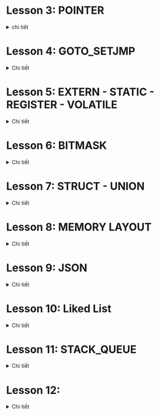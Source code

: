 # Lesson 3: POINTER

<details>
  <summary>chi tiết</summary

## 1. Pointer
 Kích thước pointer: kích thước của pointer phụ thuộc vào kiến trúc máy tính thực thi
+ Kiến trúc x86, con trỏ sẽ có kích thước 32-bit (4 bytes)
+ Kiến trúc x64, con trỏ sẽ có kích thước 64-bit (8 bytes)
  
Định nghĩa: Biến con trỏ là một biến có giá trị là địa chỉ của một biết khác ( chứa địa chỉ của một biến khác). Biến bình thường thì chỉ lưu giá trị
    
```c
int main{
    int var = 10;  //bien binh thuong
    int *ptr;      //bien con tro
    ptr = &var;    // bien con tro lay dia chi cua bien var

    //ex1: pointer
    int a = 10;
    int array[]={1,2,4,5};

    int *ptr = array;

    printf("Dia chi a: %p \n", &a);
    printf("gia tri tai dia chi: %d\n",*ptr);
    printf("Dia chi Tong: %p \n", &tong);
    printf("Dia chi array: %p\n",array);
}
```
## 2. function pointer
- Con trỏ hàm là 1 con trỏ lưu trữ địa chỉ của 1 hàm mà nó đang trỏ đến. Nó cũng có thể truyền một fumctiom như một đối số cho function khác.

Example:

```c
#include<stdio.h>
void tong(int a, int b){
    printf("Tong %d va %d = %d\n",a,b,a+b);
}
void hieu(int a, int b){
    printf("hieu %d va %d = %d\n",a,b,a-b);
}
void tich(int a, int b){
    printf("tich %d va %d = %d\n",a,b,a*b);
}
void thuong(int a, int b){
    printf("thuong %d va %d = %f\n",a,b,a/(double)b);
}
void TinhToan(void (*phepToan)(int,int),int a, int b){
    printf("Chuong trinh tinh toan:\n");
    phepToan(a,b);
}
int main (int argc, char const *argv[]){
//ex2: func pointer
    void (*phepToan[])(int,int) = {&tong, &hieu, &tich, &thuong};

    phepToan[0](7,5);
    phepToan[1](7,5);
    phepToan[2](7,5);
    phepToan[3](7,5);

    TinhToan(&tong,27,65);
    TinhToan(&hieu,27,65);
    TinhToan(&thuong,27,65);

    char (*text)() = &display;
    printf("Test: %c\n",text());
    return 0;
}
```
- Ta cũng có thể viết một hàm trả về địa chỉ của một hàm khác bằng cách sử dụng con trỏ hàm trong C

Example
```c
#include <stdio.h>

// Định nghĩa các hàm add và subtract
int add(int a, int b) {
    return a + b;
}

int subtract(int a, int b) {
    return a - b;
}

// Định nghĩa một hàm trả về con trỏ hàm
int (*getOperation(char op))(int, int) {
    if (op == '+') {
        return add;
    } else if (op == '-') {
        return subtract;
    } else {
        return NULL;  // Trường hợp không hợp lệ
    }
}

int main() {
    // Sử dụng hàm getOperation để lấy địa chỉ của hàm add
    int (*operation)(int, int) = getOperation('+');
    
    if (operation != NULL) {
        printf("Result: %d\n", operation(5, 3));  // Output: Result: 8
    } else {
        printf("Invalid operation\n");
    }

    // Sử dụng hàm getOperation để lấy địa chỉ của hàm subtract
    operation = getOperation('-');
    
    if (operation != NULL) {
        printf("Result: %d\n", operation(5, 3));  // Output: Result: 2
    } else {
        printf("Invalid operation\n");
    }

    return 0;
}

```

## 3.Type pointer
#### Các kiểu dữ liệu của con trỏ cho thấy con trỏ đang lưu trữ dữ giá trị kiểu giữ liệu nào tại địa chỉ đó.
#### VD: char *ptr; đây là con trỏ kiểu char nó sẽ sử dụng 1 byte địa chỉ tương úng để chứa giá trị. Nếu có các giá trị xếp liên tiếp (như kiểu mảng, kiểu chuỗi) thì xác định theo độ lệch địa chỉ cũng dựa vào kiểu dữ liệu của con trỏ đó, từ đó việc dịch địa chỉ để lấy giá trị trong 1 chuỗi các giá trị liên tiếp mới chính xác.
#### con trỏ kiểu void có thể trỏ đến tất các các con trỏ, địa chỉ khác mà không cần quan tâm đến kiểu dữ liệu của con trỏ, địa chỉ đó.
```c
#include<stdio.h>
int main (int argc, char const *argv[]){
//ex3: type pointer 
    int var_int = 50;
    char var_char = 'A';
    double var_double = 10.5;
    
    int *ptr;
    char *ptr_char;
    float *ptr_float;
    double *ptr_double;

    void *ptr_void;

    ptr_void = &tong;
    ((void (*)(int,int))ptr_void)(3,4);

    ptr_void = &var_char;
    printf("Dia chi: %p, int: %c\n",ptr_void,*(char *)ptr_void);    
    ptr_void = &var_double;
    printf("Dia chi: %p, int: %f\n",ptr_void,*(double *)ptr_void);    
    ptr_void = &var_int;
    printf("Dia chi: %p, int: %d\n",ptr_void,*(int *)ptr_void);     
    return 0;
}
```

## 4. Pass by value và Pass by reference
#### Khi truyền các đối số vào 1 hàm thì:
- Nếu truyền int a, int b (Pass by value) thì khi hàm đó được gọi, các đối số truyền vào sẽ được khởi tạo 1 bản sao của nó hoàn toàn không liên quan đến các đối số đã truyền vào lúc đầu, các bản sao đó sẽ được thực thi trong hàm và được xóa khi kết thúc hàm vì vậy giá trị của các đối số lúc truyền vào sẽ không bị thay đổi.
- Nếu truyền int *a, int *b (Pass by reference) thì khi hàm đó được gọi, các đối số truyền vào sẽ có giá trị chính là địa chỉ cuả các đối số truyền vào đó, lên khi thực thi trong hàm thay đổi giá trị của biến thông qua địa chỉ sẽ thay đổi hoàn toán giá trị của biến đó, kế cả khi thoát khỏi hàm.

|Pass by value|Pass by reference|
|:--------|:--------|
|- Một bản sao của đối số truyền vào được tạo ra|- Truyền trực tiếp con trỏ vào trong hàm|
|- Thay đổi giá trị của đối số truyền vào trong hàm không ảnh hưởng đến biến gốc.|- Thay đổi giá trị của đối số truyền vào trong hàm ảnh hưởng trực tiếp đến biến gốc.|
|- Tốn bộ nhớ hơn do phải khởi tạo các bản sao|- Tiết kiệm bộ nhớ hơn và có thể hiệu quả với các cấu trúc dữ liệu lớn như "struct"|
#### Type pointer
- Con trỏ hằng: là 1 biến con trỏ trỏ vào 1 giá trị hằng, vì vậy không thể thay đổi giá trị của hằng đó kể cả thông qua con trỏ, còn ta vẫn có thể sử dụng các con trỏ khác để trỏ vào hằng đó.
- Hằng con trỏ: là 1 biền con trỏ kiểu hằng (không thể thay đổi giá trị tại nó được lưu trong bộ nhớ vùng data segment) vì vậy khi dã gán cho nó 1 địa chỉ để trỏ vào thì ta không thể thay đổi địa chỉ trỏ vào đó hay nói cách khác ta không thể trỏ đến giá trị khác nữa. còn giá trị trỏ vào vẫn có thể thay đổi giá trị.

```c
#include<stdio.h>
void swap(int a, int b){    //int a=10, int b=20, 0xc3=10 va 0xc4=20
    int c;
    c = a;
    a = b;
    b = c;
}

void swap2(int *a, int *b){     //int *a=0x01  int *b=0x02
    int c;
    c = *a;
    *a = *b;
    *b = c;
}
int main (int argc, char const *argv[]){
//ex4: tham chieu bien, con tro hang, hang con tro
    int x = 10, y = 20;     //0x01=10 0x02=20
    printf("x=%d, y=%d\n",x,y);

    swap2(&x,&y);
    printf("x=%d, y=%d\n",x,y);

    printf("String: %s\n",string);

    // display2(string);
    // printf("String: %s\n",string);
    return 0;
}
```

## 5.NULL Pointer 
#### là con trỏ trỏ đến vùng nhớ bằng không hay nói cách khác nó không trỏ đến bất kì đối tượng hay vùng nhớ nào. nó được ứng dụng cho việc khai báo các con trỏ ban đầu khi chưa có đối tượng trỏ cụ thể để tránh trỏ vào các vùng nhớ rác không mong muốn gây lỗi hệ thống.

## 6.Pointer to pointer
</details>








# Lesson 4: GOTO_SETJMP
<details>
  <summary>Chi tiết</summary>

  # 1. goto
  ## Định nghĩa: 
  "goto" là một từ khóa trong C, câu lệnh goto là một câu lệnh nhảy (jump) vô điều kiện. Khi sử dụng câu lệnh nó sẽ nhảy đến một nhãn đã đặt trước đó.
việc nhảy vô điều kiện như vậy khiến ta rất dể dàng sử dụng để kiểm soát flow của chương trình, nhưng nếu lạm dụng nó có thể khiến cho chương trình trở lên khó đọc và bảo trì.
  ### Ví Dụ
 ```c
#include<stdio.h>

int main(int argc,char const *argv[]){

    batdau:
    for (int i = 0; i < 10; i++)
    {

        printf("i = %d\n",i);
        if(i == 5){
            goto batdau;
        }
    }
    return 0;
}
```
Trong ví dụ này sau khi i tiến tới 5 nó sẽ đọc đến câu lệnh goto để nhảy đến nhãn "batdau" và lại bắt đầu vòng lặp từ i = 0, vì vậy vòng lặp này sẽ chạy vô hạn từ 0 đến 5 và quay lại.

  ## Ưu điểm của goto
  ### Tự tạo 1 vòng lặp cơ bản
  goto có thể được sử dụng để tạo một vòng lặp đơn giản bằng cách gắn nhãn nhảy và kiểm tra điều kiện thoát.
  ### Ví Dụ
```c
#include <stdio.h>
int main() {
    int i = 0;

    start:
        if (i >= 5) {
            goto end; 
        }
        printf("%d ", i);
        i++;
        goto start;
    end:
        printf("\n");
    return 0;
}
```
Khi i đạt đến giá trị 5, control sẽ chuyển đến nhãn "end" và kết thúc chương trình.

  ### Thoát khỏi vòng lặp nhiều cấp độ
Nhiều trường hợp có nhiều vòng lặp lồng nhau, khi đó để thoát khỏi toàn bộ hoặc 1 số vòng lặp sẽ rất khó khăn, ta sẽ phải kiểm tra điều kiện thoát vòng lặp liên tục ở các vòng lặp sau đó. Để giải quyết việc này ta có thể sử dụng goto để nhảy đến 1 nhãn đã đặt ở nơi cần thoát ra.
  ### Ví Dụ
```c
for (int i = 0; i < 10; ++i) {
    for (int j = 0; j < 10; ++j) {
        if (some_condition(i, j)) {
            goto exit_loops;
        }
    }
}
exit_loops:
```
  
### Xử lý lỗi và giải phóng bộ nhớ
Trong trường hợp xử lý lỗi, có thể sử dụng goto để dễ dàng giải phóng bộ nhớ đã được cấp phát trước khi thoát khỏi hàm.
### Ví Dụ
```c
void process_data() {
    int *data = malloc(sizeof(int) * 100);
    if (data == NULL) {
        goto cleanup;
    }
    cleanup:
    free(data);
}

```
  ### Implement Finite State Machines (FSM)
Trong một số trường hợp, đặc biệt là khi triển khai Finite State Machines, goto có thể được sử dụng để chuyển đến các trạng thái khác nhau một cách dễ dàng khi thỏa mãn điều kiện đề ra trước đó, ta có thể cho nó nhảy sang xử lý các điều kiện khác.
### Ví Dụ
```c
switch (current_state) {
    case STATE_A:
        // Xử lý State A
        if (condition) {
            goto STATE_B;
        }
        break;
    case STATE_B:
        break;
}

```
   ## Nhược điểm của goto
  + Việc sử dụng câu lệnh goto không được khuyến khích vì nó làm cho logic chương trình trở nên rất phức tạp.
  + Việc sử dụng goto làm cho việc theo dõi dòng chảy của chương trình trở nên rất khó khăn.
  + Việc sử dụng goto làm cho nhiệm vụ phân tích và xác minh tính đúng đắn của các chương trình (đặc biệt là các chương trình liên quan đến vòng lặp) trở nên rất khó khăn.
  + Việc sử dụng goto có thể tránh được một cách đơn giản bằng cách sử dụng câu lệnh break và continue .

# 2. setjmp.h
  ## Định nghĩa: 
  "setjmp.h" là một thư viện trong C cung cấp các hàm để xử lý các ngoại lệ theo mong muốn. có 2 hàm chính là setjmp và longjmp để thực hiện xử lý các ngoại lệ.
```c
setjmp(buf) == 0
longjmp(buf,(x))
```
  ## Ví Dụ:
```c
#include<stdio.h>
#include<setjmp.h>

jmp_buf buf;
int exception_code;

int main(){

    exception_code = setjmp(buf);

    //ex1
    if (exception_code == 2);
    {
        printf("Nhay den 2\n");
        //exit();

    }
    printf("Test: %d\n",exception_code);

    longjmp(buf,2);

    printf("Thoat\n");
    return 0;
}
```
khi khời tạo setjmp(buf); giá trị exception_code sẽ bằng 0;
sau khi hệ thống xử lý đến dòng longjmp(buf,2) lệnh này sẽ nhảy đến vị trí khởi tạo ban đầu và thay đổi giá trị exception_code thành 2 chính vì vậy nó sẽ nhảy vào if và in ra dòng nhảy đến 2.

## Xử lý ngoại lệ:
Từ các ứng dụng của 2 hàm trên ta define chúng thành 3 từ khóa chính với cấu trúc TRY CATCH (bắt lỗi và xử lý lỗi) giống với các ngôn ngứ bậc cao như sau.

```c
#define TRY         if((exception_code=setjmp(buf))==0)
#define CATCH(x)    else if(exception_code == (x))
#define THROW(x)    longjmp(buf,(x))
```
Sau đó khi cần xử lý lỗi ta dùng TRY và bắt lỗi ta dùng CATCH. Xác định lỗi, gán giá trị lỗi và nhảy đến xử lý lỗi ta dùng THROW.
```c
#include<stdio.h>
#include<setjmp.h>

jmp_buf buf;
int exception_code;

#define TRY         if((exception_code=setjmp(buf))==0)
#define CATCH(x)    else if(exception_code == (x))
#define THROW(x)    longjmp(buf,(x))

double thuong(int a, int b){
    if(b == 0){
        // longjmp(buf,1);
        THROW(1);   
    }
    return a/(double)b;
}

int checkArray(int array[], int size)
{
    if(size <= 0){
        // longjmp(buf,2);//đặt mã lỗi là 2
        THROW(2);
    }
    return 1;
}

int main(){
    TRY
    {
        int array[0];
        // ketqua = thuong(8,0);
        // printf("Ket qua %f\n",ketqua);
        checkArray(array, 0);
    }
    CATCH(1){
        printf("ERROR! Mau bang 0\n");
    }
    CATCH(2)
    {
        printf("ERROR! Aray bang 0\n");
    }
    return 0;
}
```
</details>











# Lesson 5: EXTERN - STATIC - REGISTER - VOLATILE
<details>
  <summary>Chi tiết</summary>

  ### 1. Extern
  Trong một project thường được chia nhỏ các file để biên dịch riêng lẻ sau đó kết hợp với nhau, việc này nhằm tăng tốc độ biên dịch của các chương trình lớn.
  Vì vậy để sử dụng được một Biến Toàn Cục hay một hàm từ một file khác ta có thể sử dụng "extern" để khai báo lại biến đó trong file cần sử dụng.
  Tóm lại, Extern là: Tham chiếu của một biến toàn cục hoặc 1 hàm nào đó đã được định nghĩa ở phạm vi bên ngoài file đó. (chỉ khai báo chứ không định nghĩa giá trị).
```c
extern <kiểu dữ liệu>  <tên biến>;
extern <kiểu dữ liệu>  <tên hàm>(các parameter truyền vào hàm đó);
```

  ### 2. Static
  Biến static hay còn được gọi là biến tĩnh có 2 loại:
  #### 2.1 Static local variable
  Khi biến được khởi tạo với từ khóa "static" nó sẽ được lưu trữ trong vùng nhớ static,globle và sẽ tồn tại trong suốt vòng đời của chương trình ngay cả khi kết thúc hàm chứa nó. Chính vì vậy khi được khởi tạo lần đầu tiên nó sẽ khởi tạo duy nhất 1 lần, với các lần khởi tạo tiếp theo sẽ bị bỏ qua.
  ```c
//exemple
void count(){
    static int a = 0;
    printf("a = %d\n",a);
    a++;
}
int main(int argv, char const *argc[])
{
    count();
    count();
    count();
    return 0;
}
```
OUTPUT:
```
a = 0
a = 1
a = 2
```
  #### 2.1 Static globle variable and function
  Các biến toàn cục hay hàm sử dụng từ khóa "static" thì khi đó phạm vi sử dụng giới hạn trong File khởi tạo đó, phạm vị bên ngoài file sẽ không thể sử dụng kể cả sử dụng "extern" để truy xuất. Chính bởi vậy nó có tác dụng không cho người dùng khác truy cập từ bên ngoài file vào các hàm phụ hỗ trợ các hàm chính. Đó là ứng dụng để tạo ra các thư viện.
  ```c
static int num;
static void count(){
    int a = 0;
    printf("a = %d\n",a);
    a++;
}
```

  ### 3. Register
  Các biến được khai báo với tử khóa này sẽ được lưu trong thanh ghi register thay vì lưu trong ram, nó sẽ giúp tốc độ tính toán nhanh hơn bình thường

  ### 4. Volatile
  Các biến được khai báo với tử khóa này sẽ thông báo cho chương trình không được phép tối ưu hóa biến đó trong quá trình biên dịch tránh gây lỗi không mong muốn và rất khó phát hiện.
  Một ưu điểm quan trong ứng dụng trong RTOS đó là khi có nhiều luồng chương trình chạy đồng thời, nếu cùng một mảng chạy 2 tác vụ khác nhau khi đang ghi dở vào hàm ở tác vụ 1 mà nhảy sang tác vụ 2 ghi vẫn vào hàm đó thì giá trị ban đầu ghi sẽ bị ghi đè mất và khi quay lại sẽ gây sai dữ liệu. Vì vây ta bắt buộc sử dụng "volatile" để bắt tác vụ đó thực hiện lại từ đầu nếu đang làm dở mà nhảy đi và quay lại.

</details>













# Lesson 6: BITMASK
<details>
  <summary>Chi tiết</summary>
  
  #### Bitmask "mặt nạ bit" là một kỹ thuật sử dụng thao tác với các bit để set, clear, get 1 bit bất kỳ trong 1 thanh ghi bằng cách sử dụng các phép toán logic.
  ### 1. AND bitwise
  - ký hiệu là "&".
  - Được sử dụng để như một phép nhân, với đầu ra là 1 nếu cả 2 bit đầu vào là 1
```c
int result = num1 & num2;
```
Example:
```
0 & 0 = 0
0 & 1 = 0
1 & 0 = 0
1 & 1 = 1

  0b11110011
~ 0b11001011
= 0b11000011
```
  ### 2. OR bitwise
  - ký hiệu là "|".
  - Được sử dụng để như một phép cộng, với đầu ra là 0 nếu cả 2 bit đầu vào là 0
  
```c
int result = num1 | num2;
```
Example:
```
0 | 0 = 0
0 | 1 = 1
1 | 0 = 1
1 | 1 = 1

  0b11110011
| 0b11001011
= 0b11111011
```
  ### 3. XOR bitwise
  - ký hiệu là "^".
  - Với đầu ra là 1 nếu 2 bit đầu vào là khác nhau ( 0 với 1)
  
```c
int result = num1 ^ num2;
```
Example:
```
0 ^ 0 = 0
0 ^ 1 = 1
1 ^ 0 = 1
1 ^ 1 = 0

  0b11110011
^ 0b11001011
= 0b00111000
```

  ### 4. NOT bitwise
  - ký hiệu là "~".
  - Được sử dụng để đào toàn bộ các bit của biến đó.
```c
int result = ~num;
```
Example:
```
~ 0 = 1
~ 1 = 0
~ 0b11110011 = 0b00001100
```

### 5. Shift left bitwise
  - ký hiệu là "<<".
  - Được sử dụng để dịch chuyển bit sang trái n bit tương đương với x (2^n).
```c
int result = num << n;
```
Example:
```
1 << 3 = 0b00000001 << 3 = 0b00001000 = 1 x 2^3
5 << 2 = 0b00000101 << 2 = 0b00010100 = 1 x 2^2 + 1 x 2^4 = 5 x 2^2
```
### 6. Shift right bitwise
  - ký hiệu là ">>".
  - Được sử dụng để dịch chuyển bit sang phải n bit tương đương với / (2^n).
```c
int result = num >> n;
```
Example:
```
11 >> 3 = 0b00001011 >> 3 = 0b00000001 = 11 / 2^3 = 1
15 >> 2 = 0b00001111 >> 2 = 0b00000011 = 15 / 2^2 = 3
```

</details>













# Lesson 7: STRUCT - UNION 
<details>
  <summary>Chi tiết</summary>

  ### Struct
  Struct là 1 kiểu dữ liệu tự định nghĩa và được sử dụng để lưu trữ các biến có kiểu dữ liệu khác nhau ở một đối tượng duy nhất.
  - Các biến sẽ được lưu trữ liên tục trên bộ nhớ và tên của Struct chính là con trỏ trỏ và địa chỉ của phần tử đầu tiên.
  - Kích thước của struct sẽ phụ thuộc và kích thước của các dữ liệu bên trong nó và phần PADDING.
  - PADDING: khi lưu trữ các dữ liệu sẽ được lưu lần lượt vào block ( kích thước của block phụ thuộc vào kích thước của kiểu dữ liệu lớn nhất trong struct). Nếu dữ liệu tiếp theo nào đó cần được lưu trữ có kích thước lớn hơn phần dư còn lại của block ( ví dụ block có kích thước 4 byte sau khi lưu 2 biến 1 byte còn thừa 2 byte nhưng biến tiếp theo càn lưu trữ lại có kích thước 4 byte > 2 byte còn lại), khi đó padding sẽ được thêm vào phần dư của block đó (2 byte padding) và dữ liệu sẽ được đẩy sang  block mới.

Example:
```c
typedef struct 
{                       // 1 block = 4 byte                                                  1 byte  1 byte  1 byte 1 byte
    uint16_t var1;      // 2 byte  2 < 4 byte dư                                 block 1:   //-var1-//-var1-//--dư--//--dư--//      => còn 2 byte dư
    uint8_t var2;       // 1 byte  1 < 2 byte dư                                 block 1:   //-var1-//-var1-//-var2-//-padding-//   => còn 1 byte dư
    uint32_t var3;      // 4 byte  4 > 1 byte dư => 1 byte padding =>     chuyển block 2:   //-var3-//-var3-//-var3-//-var3-//
}frame;                 // => size = số block cần dùng * kích thước của block = 2 * 4 = 8 byte

int main()
{
    printf("Kich thuoc: %d byte\n",sizeof(frame);
    return 0;
}
```
OUTPUT:
```
Kich thuoc: 8 byte
```

  ### Bit Field
  Bit fields trong C là các thành viên của một struct có kích thước được chỉ định dưới dạng số bit thay vì số byte. Chúng cho phép bạn lưu trữ nhiều giá trị nhỏ trong một không gian bộ nhớ nhỏ gọn hơn so với việc sử dụng các kiểu dữ liệu thông thường. Và địa chỉ của chúng vẫn được lưu trữ lần lượt liên tục trên bộ nhớ.
  ```c
struct MyStruct {
    unsigned int field1 : 1;  // 1 bit
    unsigned int field2 : 4;  // 4 bits
    unsigned int field3 : 3;  // 3 bits
};
```
Các biến được định nghĩa với độ rộng xác định trước được gọi là trường bit (bit field). Một trường bit có thể chứa nhiều hơn một bit nhưng độ rộng này phải nhỏ hơn hoặc bằng độ rộng bit của kiểu.

  ### Union
  Tương tự như Struct, Union là một kiểu dữ liệu trong C cho phép bạn lưu trữ các biến khác nhau, nhưng chỉ tại một vị trí bộ nhớ. 
  - Union chỉ có thể lưu trữ một trong các biến thành viên của nó tại một thời điểm.
  - Điều này giúp tiết kiệm bộ nhớ khi bạn cần lưu trữ các loại dữ liệu khác nhau nhưng không cần lưu trữ tất cả cùng một lúc.
  - Kích thước của Union là kích thước của biến có kích thước lớn nhất và toàn bộ các biến trong đó sẽ sử dụng cùng một vùng địa chỉ đó.

```c
typedef union 
{
    uint16_t var1;      // 2 byte
    uint8_t var2;       // 1 byte
    uint32_t var3;      // 4 byte
}frame;
int main()
{
    printf("Kich thuoc: %d byte\n",sizeof(frame);
    return 0;
}
```
OUTPUT:
```
Kich thuoc: 4 byte
```

Example:
```c
typedef union 
{
    uint16_t var1;      // 2 byte
    uint8_t var2;       // 1 byte
    uint32_t var3;      // 4 byte
}frame;
int main()
{                                           //                                 LSB                          MSB
    frame test;                             //  data in 4 byte address:   //--------//--------//--------//--------//

    test.var3 = 243534;                     // 0x03B74E    =>     Data:   //---4E---//---B7---//---03---//---00---//  


    printf("test.var1: %p\n",test.var1);    // 2 byte data tu LSB         //---4E--//---B7---//                             => 0xB74E
    printf("test.var2: %p\n",test.var2);    // 1 byte data tu LSB         //---4E---//                                      => 0x4E
    printf("test.var3: %p\n",test.var3);    // 4 byte data tu LSB         //---4E---//---B7---//---03---//---00---//        => 0x3B74E
    return 0;
}
```
OUTPUT:
```
test.var1: 0000B74E
test.var2: 0000004E
test.var3: 0003B74E
```
vì các thành viên chia sẻ cùng 1 vị trí bộ nhó lên khi khai báo cho biến có kích thước lớn nhất, sau đó ta lấy giá trị của các biến thành viên khác thì khi đó nó sẽ đọc các byte giá trị của biến có kích thước lớn nhất đó theo kích thước của biến thành viên cần hiển thị. 

</details>









# Lesson 8: MEMORY LAYOUT
<details>
  <summary>Chi tiết</summary>

Khi viết một chương trình C/C++ thì source code (file.h, file.c, file.exe, .....) sẽ được lưu trữ trong bộ nhớ FLASH hoặc SSD, còn khi chương trình được thực thi các mã nguồn code sẽ được biên dịch vào mã mãy và được đưa vào bộ nhớ RAM để thực thi. Bộ nhớ của chương trình có thể chia thành các phần như sau:
  ### 1. Text Segment
  Đây là vùng địa chỉ thấp nhất lưu trữ mã lệnh của chương trình.
  - lưu trữ các biến const và dữ liệu trong con trỏ chuỗi khai báo như sau: char *ptr = "abc";
  - Vùng này chỉ có thể đọc và thực thi chứ không thể sửa được dữ liệu.

  ### 2. Data Segment
  Đây là vùng nhớ nằm phía trên của Text Segment:
  - Chứa các biến global và biến static
  - Có quyền truy cập cả đọc và ghi.
  - Các biến này sẽ được thu hồi sau khi kết thúc toàn bộ chương trình.

  Phân vùng này còn phân ra 2 làm phân vùng nhỏ là BSS và DS:
  - BSS: chứa các biến global và biến static không khai báo giá trị khởi tạo hoặc khai báo giá trị khởi tạo bằng 0.
  - DS: chứa các biến global và biến static khai báo giá trị khởi tạo khác 0.

  ### 3. Heap Segment
  Đây là vùng nhớ nằm trên Data Segment, kích thước của vùng nhớ có thể thay đổi được tùy thuộc vào từng chương trình.
  - Dùng cho cấp phát bộ nhớ động.
  - Được cấp phát và giải phóng bằng các hàm như: malloc(), calloc(), realloc(), và free().
  - Bộ nhớ do người dùng tự quản lý. Vì vậy cần tự thu hồi vùng bộ nhớ Heap đã cấp phát khi không còn sử dụng để tránh hiện tượng MEMORY LEAK.\
 
  ### 4. Stack Segment
  Đây là vùng nhớ nằm trên cùng có cấu trúc LIFO (last in first out) và được cấp phát bởi hệ thống
  - Dùng quản lý các biến cục bộ và các lời gọi hàm.
  - Có quyền đọc và ghi dữ liệu.
  - Mỗi khi hàm được gọi, Stack sẽ cấp phát một khối bộ nhớ (stack frame) cho hàm đó để thực hiện quá trình Stacking và Unstacking.
  - Sau khi thoát khỏi hàm frame stack sẽ được tự động giải phóng bởi hệ thống.
  - Nếu ta sử dụng quá nhiều biến cục bộ hoặc hàm lồng nhau thì có thể sẽ hết bộ nhớ Stack và xảy ra lỗi Stack Over Flow. ví dụ như hàm đệ quy vô hạn.
  
```c
void deQuy() {
    deQuy();
}

int main() {
    deQuy();
    return 0;
}
```
  ### 5. Cấp phát động và giải phóng bộ nhớ
  #### 5.1 Hàm malloc()
  - Hàm malloc() là hàm sử dụng để cấp phát 1 mảng liên tục trong bộ nhớ theo kích thước byte mong muốn.
  - Giá trị trả về của hàm là một con trỏ kiểu void vì vậy ta sẽ phải ép kiểu sang kiểu dữ liệu cần dùng. Trả về NULL nếu không thành công.
  - Vì hàm này không xóa (clear) hoặc sửa đổi (modify) bộ nhớ, do đó nội dung của bộ nhớ được cấp phát sẽ được xem như là chứa rác.
  ```c
    uint8_t *ptr = NULL;
    ptr = (uint8_t*)malloc(4 * sizeof(uint8_t));
    for (int i = 0; i < 4; i++)
    {
        printf("Gia tri: %d\n",ptr + i);
    }
```

  #### 5.2 Hàm calloc()
  - Hàm calloc cũng tương tự như malloc nhưng calloc cấp phát (allocate) và xóa (clear) bộ nhớ cùng lúc.
  - Cấp phát 1 bộ nhớ bằng với số phần tử cấp phát * kích thước kiểu dữ liệu.
    ```c
    int *ptr = calloc(5,sizeof(int));
    ```
  Ta cũng có thể sử dụng hàm malloc() và memset() để thay thế cho calloc(). Hàm memset sẽ thay đổi giá trị trong một buffer. 
  - Đối số đầu tiên là con trỏ tới buffer cần điều chỉnh nội dung. Đối số thứ hai là giá trị để thay đổi nội dung của buffer, và đối số cuối cùng là số byte bị thay đổi.
  ```c
  int *ptr = malloc(5 * sizeof(int));
  memset(ptr, 0, 5* sizeof(int));
```

  #### 5.3 Hàm realloc()
  - Hàm cấp phát lại kích thước của 1 mảng động trước đó khi ta muốn thay đổi kích thước ban đầu của mảng cấp phát. Kích thước được yêu cầu có thể nhỏ hơn hoặc lớn hơn lượng cấp phát đang có.
  - Nếu bộ nhớ mới được yêu cầu cấp phát nhỏ hơn bộ nhớ hiện tại, thì phần bộ nhớ dư bị trả lại heap.
  - Nếu kích thước lớn hơn hiện tại, nếu được thì, bộ nhớ sẽ được cấp phát thêm ngay sau vị trí cấp phát hiện tại.
  - Nhưng nếu vị trí hiện tại không đủ bộ nhớ thì, bộ nhớ được sẽ được cấp phát ở vị trí mới trong heap và dữ liệu cũ được copy sang vùng mới.

Cú pháp khai báo:
```c
uint16_t ptr = realloc(ptr, 6 * sizeof(uint16_t));
```
Example:
```c
#include<stdio.h>
#include<stdlib.h>
#include<stdint.h>
void test2()
{
    int *array = (int*)malloc(sizeof(int) * 2);
    printf("dia chi array[0]: %p\n", array);
    printf("dia chi array[1]: %p\n", array + 1);

    int *array1 = (int*)malloc(sizeof(int) * 2);
    printf("dia chi array1[0]: %p\n", array1);
    printf("dia chi array1[1]: %p\n", array1 + 1);

    array = (int*)realloc(array,sizeof(int) * 4);
    printf("dia chi array[0]: %p\n", array);
    printf("dia chi array[1]: %p\n", array + 1);

    free(array);
    free(array1);
}

int main()
{
  test2();
  return 0;
}
```
Ouput:
```
dia chi array[0]: 00A71B00
dia chi array[1]: 00A71B04
dia chi array1[0]: 00A71B10
dia chi array1[1]: 00A71B14
dia chi array[0]: 00A71B20
dia chi array[1]: 00A71B24
```

  ### 6. Memori leaks
  Lỗi rò rỉ bộ nh xảy ra khi bộ nhớ được cấp phát không bao giờ được sử dụng lại nhưng lại không được giải phóng. Vì vậy các vùng bộ nhớ đó không thể đòi lại và sử dụng được nữa. Nếu bộ nhớ cứ liên tục được cấp phát     rồi mất, thì chương trình sẽ đến lúc ngưng hoạt động. Điều này xảy ra khi:
  - Bị mất địa chỉ bộ nhớ (losing the address).
  - Hàm free() không bao giờ được sử dụng hoặc rò rỉ ẩn (hidden leak).

Example:
```c
char *ptr;
while (1) {
    ptr = (char*) malloc(1000000);
    printf("Allocating\n");
}
```

#### 6.1 Bị mất địa chỉ bộ nhớ (losing the address)
```c
void test2()
{
    int *array = (int*)malloc(sizeof(int) * 2);
    printf("dia chi array[0]: %p\n", array);
    printf("dia chi array[1]: %p\n", array + 1);

    array = (int*)malloc(sizeof(int) * 2);
    printf("dia chi array[0]: %p\n", array);
    printf("dia chi array[1]: %p\n", array + 1);

    free(array);
}
int main()
{
    test2();
    printf("------------------------\n");
    test2();
    return 0;
}
```
OUTPUT:
```
dia chi array[0]: 009E1B00
dia chi array[1]: 009E1B04
dia chi array[0]: 009E1B10
dia chi array[1]: 009E1B14
------------------------
dia chi array[0]: 009E1B10
dia chi array[1]: 009E1B14
dia chi array[0]: 009E1B20
dia chi array[1]: 009E1B24
```
Như ta đã thấy, Khi array được gán tiếp một địa chỉ mới. Địa chỉ của lần cấp phát bộ nhớ đầu tiên bị mất khi array được cấp phát bộ nhớ lần thứ hai. Chính vì vậy không có con trỏ nào trỏ vào phân vùng địa chỉ cũ của array vì vậy không thể giải phóng nó và nó sẽ bị mất đi truy cập trong khi vẫn bị đánh dấu là đang sử dụng và ta không thể sử dụng lại nó nữa.

#### 6.2 Rò rỉ ẩn (hidden leak)
Nó thể xảy ra khi giải phóng những cấu trúc (structure) được tạo bằng cách sử dụng từ khóa struct. Nếu trong structure chứa con trỏ tới bộ nhớ cấp phát động, thì những con trỏ này phải được giải phóng trước khi structure được giải phóng. nếu không ta sẽ mất con trỏ trò vào vùng đó khi giải phóng truct trước.

</details>













# Lesson 9: JSON
<details>
  <summary>Chi tiết</summary>

  ### Định nghĩa
  - JSON là viết tắt của "JavaScript Object Notation" (Ghi chú về Đối tượng JavaScript).
  - Đây là một định dạng truyền tải dữ liệu phổ biến trong lập trình và giao tiếp giữa các máy chủ và trình duyệt web, cũng như giữa các hệ thống khác nhau.
  - JSON được thiết kế để dễ đọc và dễ viết cho con người, cũng như dễ dàng để phân tích và tạo ra cho máy tính.

```json
{
  "name": "John Doe",
  "age": 30.1234,
  "city": "New York",
  "isStudent": true,
  "grades": [85, 90, 78]
}

```

  ### Cấu trúc
  - Định dạng JSON sử dụng các cặp key – value để dữ liệu sử dụng.
  - Nó hỗ trợ các cấu trúc dữ liệu như đối tượng và mảng.
  - Chuỗi JSON được bao lại bởi dấu ngoặc nhọn {}.
  - Các key, valuecủa JSON bắt buộc phải đặt trong dấu nháy kép “.
  - Nếu có nhiều dữ liệu thì dùng dấu phẩy , để ngăn cách.
  - Value cho phép các kiểu dữ liệu cơ bản: numbers, String, Booleans, arrays, objects, null.
```c
typedef enum {
    JSON_NULL,
    JSON_BOOLEAN,
    JSON_NUMBER,
    JSON_STRING,
    JSON_ARRAY,
    JSON_OBJECT
} JsonType;

typedef struct JsonValue {
    JsonType type;
    union 
    {
        int boolean;
        double number;
        char *string;
        struct 
        {
            struct JsonValue *values;
            size_t count;
        } array;
        struct 
        {
            char **keys;
            struct JsonValue *values;
            size_t count;
        } object;
    } value;
} JsonValue;
```

</details>











# Lesson 10: Liked List
<details>
  <summary>Chi tiết</summary>


  ### 1. Định Nghĩa
  - Linked list là một cấu trúc dữ liệu trong lập trình máy tính, được sử dụng để tổ chức và lưu trữ dữ liệu. 
  - Một linked list bao gồm một chuỗi các "nút" (nodes), mỗi nút là một cấu trúc có hai thành phần:
    + Thành phần dữ liệu: lưu thông tin về bản thân phần tử đó.
    + Thành phần liên kết: lưu địa chỉ phần tử liên kết với nó trong danh sách, nếu phần tử đó là phần tử cuối cùng thì thành phần này bằng NULL.
  #### Cấu trúc của 1 node trong Singly Linked List.
```c
typedef struct node
{
    int value;
    struct node* next;
}node;
```
  
  ### 2. Đặc điểm
  - Được cấp phát bộ nhớ khi chạy chương trình.
  - Có thể thay đổi kích thước qua việc thêm, xóa phần tử.
  - Kích thước tối đa phụ thuộc vào bộ nhớ khả dụng của RAM.
  - Các phần tử được lưu trữ ngẫu nhiên (không liên tiếp) trong RAM.
  - Có hai loại linked list chính:
    + Singly Linked List (Danh sách liên kết đơn): Mỗi nút chỉ chứa một con trỏ đến nút tiếp theo trong chuỗi.
    + Doubly Linked List (Danh sách liên kết đôi): Mỗi nút chứa hai con trỏ, một trỏ đến nút tiếp theo và một trỏ đến nút trước đó.

  
  ### 3. So sánh với array

  |Array (mảng)|Linked List (danh sách liên kết)|
  |:----------|:-----------|
  |- Bộ nhớ được cấp phát liên tiếp nhau|- Bộ nhớ lưu trữ các node không cần liên tiếp nhau, các node chứa con trỏ liên kết đến các node cạnh nó|
  |- Kích thước cố định sau khi cấp phát|- Kích thước linh hoạt, có thể thay đổi bằng cách thêm, xóa node|
  |- Có thể truy cập bất cứ phần tử nào ngay lập tức với số chỉ của nó trong mảng|- Muốn truy cập tới phần tử thứ i phải duyệt danh sách từ vị trí đầu tới i|
  |- Thêm hoặc xóa phần tử rất khó khăn, phải dịch chuyển các phần tử khác để giữ tính liên tiếp trong bộ nhớ|- Thêm xóa rất dễ dàng bằng việc sửa con trỏ liên kết node|
  |- Bố nhớ chỉ cần lưu trữ các phần tử|- Bộ nhớ cần lưu trữ phần tử và con trỏ liên kết => tốn bộ nhớ hơn|
  |- Array được sử dụng khi ta cần sử dụng để lưu trữ mảng với số lượng phần tử đã biết trước và phục vụ truy xuất các phẩn tử ngẫy nhiên nhanh|- Linked list được sử dụng khi ta càn sử dụng để lưu trữ mảng linh hoạt về số lượng và có thể thêm xóa các phần tử vào vị trí bất kì dễ dàng|
  
</details>













# Lesson 11: STACK_QUEUE
<details>
  <summary>Chi tiết</summary>

Ngăn xếp (stack) và hàng đợi (queue) là hai cấu trúc dữ liệu cơ bản trong lập trình. Chúng có cách tổ chức và thao tác với dữ liệu khác nhau, phù hợp với những bài toán cụ thể.
  ### 1. Stack (ngăn xếp)
  #### Nguyên tắc hoạt động:
  - Cấu trúc dữ liệu tuân theo nguyên tắc "Last In, First Out" (LIFO), nghĩa là phần tử cuối cùng được thêm vào stack sẽ là phần tử đầu tiên được lấy ra.
  #### Các thao tác chính:
  - Push: Thêm một phần tử vào đỉnh ngăn xếp.
  - Pop: Loại bỏ và trả về phần tử ở đỉnh ngăn xếp.
  - Peek/Top: Trả về phần tử ở đỉnh ngăn xếp mà không loại bỏ nó.
  #### Ứng dụng:
  - Duyệt biểu thức toán học và xử lý dấu ngoặc.
  - Quản lý lời gọi hàm trong ngôn ngữ lập trình.
  - Thuật toán duyệt đồ thị (DFS - Depth First Search).

```c
#include <stdio.h>
#include <stdlib.h>

typedef struct Stack {
    int* items;
    int size;
    int top;
} Stack;

void initialize( Stack *stack, int size) {
    stack->items = (int*) malloc(sizeof(int) * size);
    stack->size = size;
    stack->top = -1;
}

int is_empty( Stack stack) {
    return stack.top == -1;
}

int is_full( Stack stack) {
    return stack.top == stack.size - 1;
}

void push( Stack *stack, int value) {
    if (!is_full(*stack)) {
        stack->items[++stack->top] = value;
    } else {
        printf("Stack overflow\n");
    }
}

int pop( Stack *stack) {
    if (!is_empty(*stack)) {
        return stack->items[stack->top--];
    } else {
        printf("Stack underflow\n");
        return -1;
    }
}

int top( Stack stack) {
    if (!is_empty(stack)) {
        return stack.items[stack.top];
    } else {
        printf("Stack is empty\n");
        return -1;
    }
}

int main() {
    Stack stack1;
    initialize(&stack1, 5);


    push(&stack1, 10);
    push(&stack1, 20);
    push(&stack1, 30);
    push(&stack1, 40);
    push(&stack1, 50);
    push(&stack1, 60);

    printf("Top element: %d\n", top(stack1));

    printf("Pop element: %d\n", pop(&stack1));
    printf("Pop element: %d\n", pop(&stack1));

    printf("Top element: %d\n", top(stack1));

    return 0;
}
```
  
  ### 2. Queue (hàng đợi)
  Nguyên tắc hoạt động:
  - Cấu trúc dữ liệu tuân theo nguyên tắc "First In, First Out" (FIFO), nghĩa là phần tử đầu tiên được thêm vào hàng đợi sẽ là phần tử đầu tiên được lấy ra.

  Các thao tác chính:
  - Enqueue: Thêm một phần tử vào cuối hàng đợi.
  - Dequeue: Loại bỏ và trả về phần tử ở đầu hàng đợi.
  - Peek/Front: Trả về phần tử ở đầu hàng đợi mà không loại bỏ nó.

  Ứng dụng:
  - Truyền/nhận dữ liệu từ vi điều khiển.
  - Quản lý tác vụ trong các hệ thống điều hành.
  - Thuật toán duyệt đồ thị (BFS - Breadth First Search).

```c
#include <stdio.h>
#include <stdlib.h>


typedef struct Queue {
    int* items;
    int size;
    int front, rear;
} Queue;

void initialize(Queue *queue, int size) 
{
    queue->items = (int*) malloc(sizeof(int)* size);
    queue->front = -1;
    queue->rear = -1;
    queue->size = size;
}

int is_empty(Queue queue) {
    return queue.front == -1;
}

int is_full(Queue queue) {
    return (queue.rear + 1) % queue.size == queue.front;
}

void enqueue(Queue *queue, int value) {
    if (!is_full(*queue)) {
        if (is_empty(*queue)) {
            queue->front = queue->rear = 0;
        } else {
            queue->rear = (queue->rear + 1) % queue->size;
        }
        queue->items[queue->rear] = value;
    } else {
        printf("Queue overflow\n");
    }
}

int dequeue(Queue *queue) {
    if (!is_empty(*queue)) {
        int dequeued_value = queue->items[queue->front];
        if (queue->front == queue->rear) {
            queue->front = queue->rear = -1;
        } else {
            queue->front = (queue->front + 1) % queue->size;
        }
        return dequeued_value;
    } else {
        printf("Queue underflow\n");
        return -1;
    }
}

int front(Queue queue) {
    if (!is_empty(queue)) {
        return queue.items[queue.front];
    } else {
        printf("Queue is empty\n");
        return -1;
    }
}

int main() {
    Queue queue;
    initialize(&queue, 6);

    enqueue(&queue, 10);
    enqueue(&queue, 20);
    enqueue(&queue, 30);
    enqueue(&queue, 40);
    enqueue(&queue, 50);
    enqueue(&queue, 60);
    enqueue(&queue, 70);                                    // Queue overflow

    printf("Front element: %d\n", front(queue));            // 10

    printf("Dequeue element: %d\n", dequeue(&queue));       // 10
    printf("Dequeue element: %d\n", dequeue(&queue));       // 20

    printf("Front element: %d\n", front(queue));            // 30

    enqueue(&queue, 70);                                    
    enqueue(&queue, 80);                                    
    printf("Dequeue element: %d\n", dequeue(&queue));       // 30
    printf("Front element: %d\n", front(queue));            // 40

    return 0;
}

```
    
  ### 3. So sánh 
 |Đặc Điểm|	Ngăn Xếp (Stack)|	Hàng Đợi (Queue)|
 |:---|:---|:---|
|Nguyên tắc|	LIFO (Last In, First Out)|	FIFO (First In, First Out)|
|Thao tác chính|	Push, Pop, Peek|	Enqueue, Dequeue, Peek|
|Truy cập|	Truy cập phần tử cuối cùng (đỉnh)|	Truy cập phần tử đầu tiên (front)|
|Ứng dụng|	Quản lý lời gọi hàm, xử lý dấu ngoặc, thuật toán DFS|  Quản lý tác vụ, xử lý yêu cầu hệ thống, thuật toán BFS|
|Sử dụng|  Xử lý các tác vụ theo nguyên tắc LIFO như quản lý lời gọi hàm hoặc duyệt đồ thị theo chiều sâu |  Xử lý các tác vụ theo nguyên tắc FIFO như quản lý tác vụ hoặc duyệt đồ thị theo chiều rộng|


</details>















# Lesson 12:
<details>
  <summary>Chi tiết</summary>

  ### Tiêu đề phụ 1.3
  Nội dung của tiêu đề phụ 1.3.
  
  ### Tiêu đề phụ 1.3
  Nội dung của tiêu đề phụ 1.3.
  
  ### Tiêu đề phụ 1.3
  Nội dung của tiêu đề phụ 1.3.

</details>
